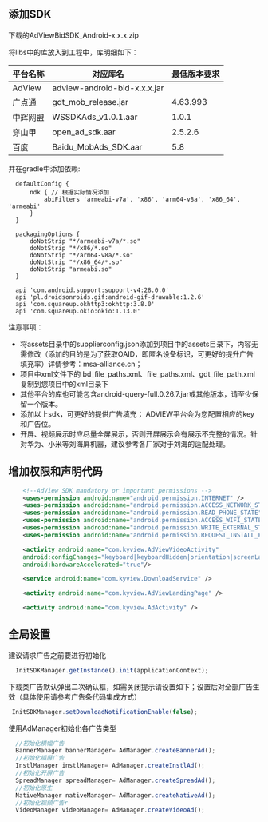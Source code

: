 ## 添加SDK
  下载的AdViewBidSDK_Android-x.x.x.zip
  
  将libs中的库放入到工程中，库明细如下：
  
  |     平台名称    | 对应库名         |   最低版本要求  |
  |----------------|----------------|---------------|
  | AdView         | adview-android-bid-x.x.x.jar |  |
  | 广点通          | gdt_mob_release.jar       | 4.63.993 |
  | 中辉网盟        | WSSDKAds_v1.0.1.aar    | 1.0.1 |  
  | 穿山甲          | open_ad_sdk.aar    | 2.5.2.6 |  
  |      百度      | Baidu_MobAds_SDK.aar    | 5.8 | 
  
  并在gradle中添加依赖:
  
  ```
    defaultConfig {
        ndk { // 根据实际情况添加
            abiFilters 'armeabi-v7a', 'x86', 'arm64-v8a', 'x86_64', 'armeabi'
        }
    }

    packagingOptions {
        doNotStrip "*/armeabi-v7a/*.so"
        doNotStrip "*/x86/*.so"
        doNotStrip "*/arm64-v8a/*.so"
        doNotStrip "*/x86_64/*.so"
        doNotStrip "armeabi.so"
    }

    api 'com.android.support:support-v4:28.0.0'
    api 'pl.droidsonroids.gif:android-gif-drawable:1.2.6'
    api 'com.squareup.okhttp3:okhttp:3.8.0'
    api 'com.squareup.okio:okio:1.13.0'
  ```
  
  注意事项：
  - 将assets目录中的supplierconfig.json添加到项目中的assets目录下，内容无需修改（添加的目的是为了获取OAID，即匿名设备标识，可更好的提升广告填充率）详情参考：msa-alliance.cn；
  - 项目中xml文件下的 bd_file_paths.xml、file_paths.xml、gdt_file_path.xml 复制到您项目中的xml目录下
  - 其他平台的库也可能包含android-query-full.0.26.7.jar或其他版本，请至少保留一个版本。
  - 添加以上sdk，可更好的提供广告填充； ADVIEW平台会为您配置相应的key和广告位。
  - 开屏、视频展示时应尽量全屏展示，否则开屏展示会有展示不完整的情况。针对华为、小米等刘海屏机器，建议参考各厂家对于刘海的适配处理。


## 增加权限和声明代码

```xml
    <!--AdView SDK mandatory or important permissions --> 
    <uses-permission android:name="android.permission.INTERNET" />
    <uses-permission android:name="android.permission.ACCESS_NETWORK_STATE"/>
    <uses-permission android:name="android.permission.READ_PHONE_STATE" />
    <uses-permission android:name="android.permission.ACCESS_WIFI_STATE" />
    <uses-permission android:name="android.permission.WRITE_EXTERNAL_STORAGE" />
    <uses-permission android:name="android.permission.REQUEST_INSTALL_PACKAGES"/>

    <activity android:name="com.kyview.AdViewVideoActivity"
    android:configChanges="keyboard|keyboardHidden|orientation|screenLayout|uiMode|screenSize|smallestScreenSize"
    android:hardwareAccelerated="true"/>

    <service android:name="com.kyview.DownloadService" />

    <activity android:name="com.kyview.AdViewLandingPage" />

    <activity android:name="com.kyview.AdActivity" />

```
## 全局设置

  建议请求广告之前要进行初始化
  
  ```js
    InitSDKManager.getInstance().init(applicationContext);
  ```
  
  下载类广告默认弹出二次确认框，如需关闭提示请设置如下；设置后对全部广告生效（具体使用请参考广告条代码集成方式）
   ```js
    InitSDKManager.setDownloadNotificationEnable(false);
   ```
   
  使用AdManager初始化各广告类型
  ```js
    //初始化横幅广告
    BannerManager bannerManager= AdManager.createBannerAd();
    //初始化插屏广告
    InstlManager instlManager= AdManager.createInstlAd();
    //初始化开屏广告
    SpreadManager spreadManager= AdManager.createSpreadAd();
    //初始化原生
    NativeManager nativeManager= AdManager.createNativeAd();
    //初始化视频广告r
    VideoManager videoManager= AdManager.createVideoAd();
  ```

